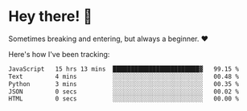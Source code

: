 # Hey there! 👋
Sometimes breaking and entering, but always a beginner. ❤️

Here's how I've been tracking:
<!--START_SECTION:waka-->

```txt
JavaScript   15 hrs 13 mins  ████████████████████████▓   99.15 %
Text         4 mins          ░░░░░░░░░░░░░░░░░░░░░░░░░   00.48 %
Python       3 mins          ░░░░░░░░░░░░░░░░░░░░░░░░░   00.35 %
JSON         0 secs          ░░░░░░░░░░░░░░░░░░░░░░░░░   00.02 %
HTML         0 secs          ░░░░░░░░░░░░░░░░░░░░░░░░░   00.00 %
```

<!--END_SECTION:waka-->
